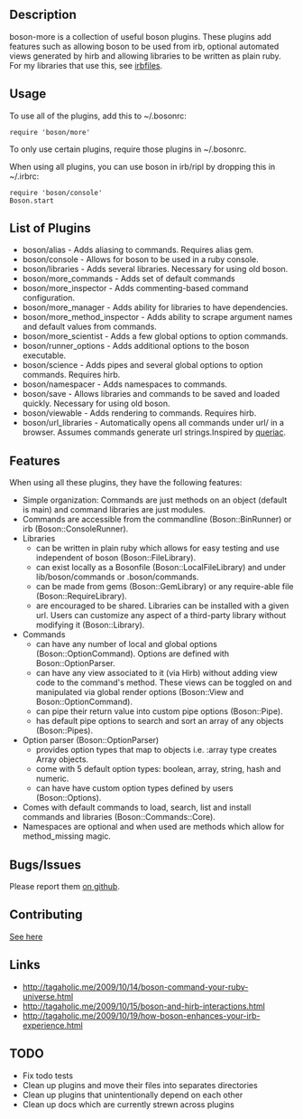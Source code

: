 ## Description

boson-more is a collection of useful boson plugins. These plugins add features
such as allowing boson to be used from irb, optional automated views generated
by hirb and allowing libraries to be written as plain ruby. For my libraries
that use this, see [irbfiles](http://github.com/cldwalker/irbfiles).

## Usage

To use all of the plugins, add this to ~/.bosonrc:

    require 'boson/more'

To only use certain plugins, require those plugins in ~/.bosonrc.

When using all plugins, you can use boson in irb/ripl by dropping this in ~/.irbrc:

    require 'boson/console'
    Boson.start


## List of Plugins

* boson/alias - Adds aliasing to commands. Requires alias gem.
* boson/console - Allows for boson to be used in a ruby console.
* boson/libraries - Adds several libraries. Necessary for using old boson.
* boson/more\_commands - Adds set of default commands
* boson/more\_inspector - Adds commenting-based command configuration.
* boson/more\_manager - Adds ability for libraries to have dependencies.
* boson/more\_method\_inspector - Adds ability to scrape argument names and
  default values from commands.
* boson/more\_scientist - Adds a few global options to option commands.
* boson/runner\_options - Adds additional options to the boson executable.
* boson/science - Adds pipes and several global options to option commands.
  Requires hirb.
* boson/namespacer - Adds namespaces to commands.
* boson/save - Allows libraries and commands to be saved and loaded quickly.
  Necessary for using old boson.
* boson/viewable - Adds rendering to commands. Requires hirb.
* boson/url\_libraries -  Automatically opens all commands under url/ in a browser.
  Assumes commands generate url strings.Inspired by [queriac](http://github.com/cldwalker/queriac).

## Features

When using all these plugins, they have the following features:

* Simple organization: Commands are just methods on an object (default is main)
  and command libraries are just modules.
* Commands are accessible from the commandline (Boson::BinRunner) or irb
  (Boson::ConsoleRunner).
* Libraries
  * can be written in plain ruby which allows for easy testing and use
    independent of boson (Boson::FileLibrary).
  * can exist locally as a Bosonfile (Boson::LocalFileLibrary) and under
    lib/boson/commands or .boson/commands.
  * can be made from gems (Boson::GemLibrary) or any require-able file
    (Boson::RequireLibrary).
  * are encouraged to be shared. Libraries can be installed with a given url.
    Users can customize any aspect of a third-party library without modifying it
    (Boson::Library).
* Commands
  * can have any number of local and global options (Boson::OptionCommand).
    Options are defined with Boson::OptionParser.
  * can have any view associated to it (via Hirb) without adding view code to
    the command's method.  These views can be toggled on and manipulated via
    global render options (Boson::View and Boson::OptionCommand).
  * can pipe their return value into custom pipe options (Boson::Pipe).
  * has default pipe options to search and sort an array of any objects
    (Boson::Pipes).
* Option parser (Boson::OptionParser)
  * provides option types that map to objects i.e. :array type creates Array
    objects.
  * come with 5 default option types: boolean, array, string, hash and numeric.
  * can have have custom option types defined by users (Boson::Options).
* Comes with default commands to load, search, list and install commands and
  libraries (Boson::Commands::Core).
* Namespaces are optional and when used are methods which allow for
  method\_missing magic.


## Bugs/Issues

Please report them [on github](http://github.com/cldwalker/boson-more/issues).

## Contributing

[See here](http://tagaholic.me/contributing.html)

## Links

* http://tagaholic.me/2009/10/14/boson-command-your-ruby-universe.html
* http://tagaholic.me/2009/10/15/boson-and-hirb-interactions.html
* http://tagaholic.me/2009/10/19/how-boson-enhances-your-irb-experience.html

## TODO

* Fix todo tests
* Clean up plugins and move their files into separates directories
* Clean up plugins that unintentionally depend on each other
* Clean up docs which are currently strewn across plugins
